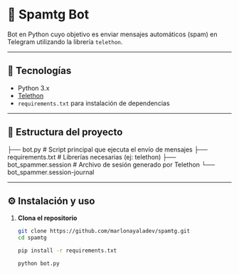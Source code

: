 # 📨 Spamtg Bot

Bot en Python cuyo objetivo es enviar mensajes automáticos (spam) en Telegram utilizando la librería `telethon`.

---

## 🚀 Tecnologías

- Python 3.x  
- [Telethon](https://pypi.org/project/Telethon/)  
- `requirements.txt` para instalación de dependencias

---

## 📂 Estructura del proyecto

├── bot.py # Script principal que ejecuta el envío de mensajes
├── requirements.txt # Librerías necesarias (ej: telethon)
├── bot_spammer.session # Archivo de sesión generado por Telethon
└── bot_spammer.session-journal

---

## ⚙️ Instalación y uso

1. **Clona el repositorio**  
   ```bash
   git clone https://github.com/marlonayaladev/spamtg.git
   cd spamtg

   pip install -r requirements.txt

   python bot.py
